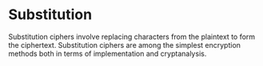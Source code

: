# Substitution

Substitution ciphers involve replacing characters from the plaintext to form the ciphertext. Substitution ciphers are among the simplest encryption methods both in terms of implementation and cryptanalysis.